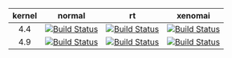 | kernel | normal | rt | xenomai |
|:---------:|:--------:|:-------:|:-------:|
|4.4 | [![Build Status](http://rcn-ee.online:8080/buildStatus/icon?job=bb.org_linux_4.4)](http://rcn-ee.online:8080/job/bb.org_linux_4.4/) | [![Build Status](http://rcn-ee.online:8080/buildStatus/icon?job=bb.org_linux_4.4-rt)](http://rcn-ee.online:8080/job/bb.org_linux_4.4-rt/) | [![Build Status](http://rcn-ee.online:8080/buildStatus/icon?job=bb.org_linux_4.4-xenomai)](http://rcn-ee.online:8080/job/bb.org_linux_4.4-xenomai/) |
|4.9 | [![Build Status](http://rcn-ee.online:8080/buildStatus/icon?job=bb.org_linux_4.9)](http://rcn-ee.online:8080/job/bb.org_linux_4.9/) | [![Build Status](http://rcn-ee.online:8080/buildStatus/icon?job=bb.org_linux_4.9-rt)](http://rcn-ee.online:8080/job/bb.org_linux_4.9-rt/) | [![Build Status](http://rcn-ee.online:8080/buildStatus/icon?job=bb.org_linux_4.9-xenomai)](http://rcn-ee.online:8080/job/bb.org_linux_4.9-xenomai/) |
